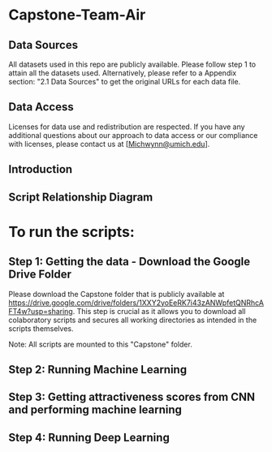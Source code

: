 # Capstone-Team-Air

## Data Sources
All datasets used in this repo are publicly available. Please follow step 1 to attain all the datasets used. Alternatively, please refer to a Appendix section: "2.1 Data Sources" to get the original URLs for each data file. 

## Data Access
Licenses for data use and redistribution are respected. If you have any additional questions about our approach to data access or our compliance with licenses, please contact us at [Michwynn@umich.edu].

## Introduction

## Script Relationship Diagram

# To run the scripts:
## Step 1: Getting the data - Download the Google Drive Folder 
Please download the Capstone folder that is publicly available at https://drive.google.com/drive/folders/1XXY2yoEeRK7i43zANWpfetQNRhcAFT4w?usp=sharing.
This step is crucial as it allows you to download all colaboratory scripts and secures all working directories as intended in the scripts themselves. 

Note: All scripts are mounted to this "Capstone" folder.

## Step 2: Running Machine Learning 

## Step 3: Getting attractiveness scores from CNN and performing machine learning 

## Step 4: Running Deep Learning
